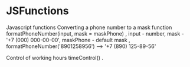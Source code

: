 # JSFunctions
Javascript functions
 Converting a phone number to a mask 
           function formatPhoneNumber(input, mask = maskPhone)   ,
 input - number,
 mask - '+7 (000) 000-00-00',
 maskPhone - default mask ,
 formatPhoneNumber('8901258956') --> '+7 (890) 125-89-56' 

 Control of working hours timeControl() .

